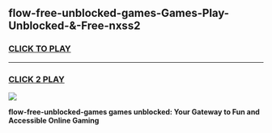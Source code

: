 
## flow-free-unblocked-games-Games-Play-Unblocked-&-Free-nxss2
<h3>
<a href="https://premium76.site?title=flow-free-unblocked-games&ref=24A">CLICK TO PLAY</a></h3>
<hr>

<h3>
<a href="https://premium76.site?title=flow-free-unblocked-games&ref=24A">CLICK 2 PLAY</a>
  
</h3>

<a href="https://premium76.site?title=flow-free-unblocked-games&ref=24A"><img src="https://clearcache.store/games.png"></a>


**flow-free-unblocked-games games unblocked: Your Gateway to Fun and Accessible Online Gaming**
